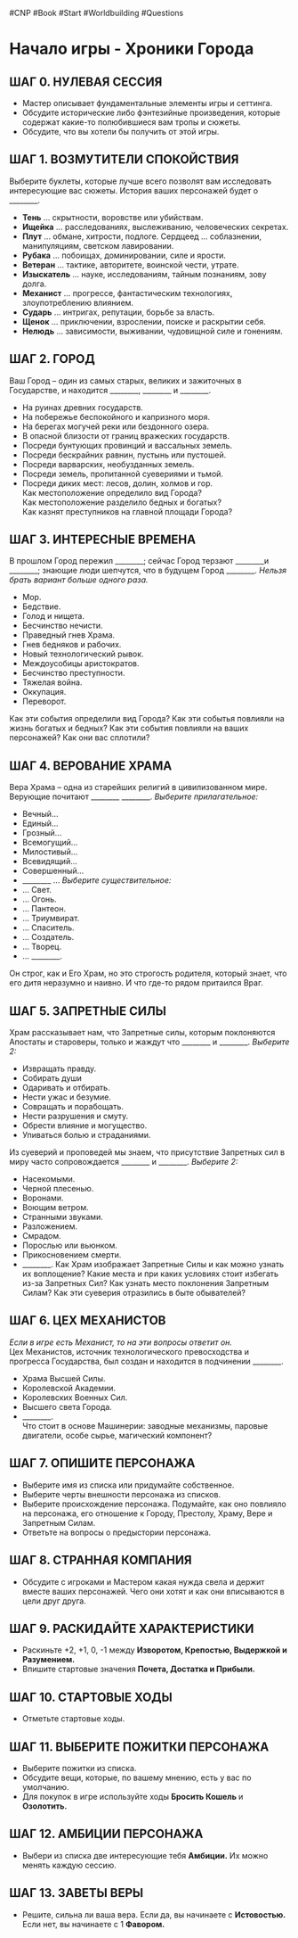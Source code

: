 #CNP #Book #Start #Worldbuilding #Questions 

# Начало игры - Хроники Города

## ШАГ 0. НУЛЕВАЯ СЕССИЯ
-  Мастер описывает фундаментальные элементы игры и  сеттинга.  
-  Обсудите исторические либо фэнтезийные произведения,  которые содержат какие-то полюбившиеся вам тропы и  сюжеты.  
-  Обсудите, что вы хотели бы получить от этой игры.

## ШАГ 1. ВОЗМУТИТЕЛИ СПОКОЙСТВИЯ  
Выберите буклеты, которые лучше всего позволят вам  исследовать интересующие вас сюжеты.  История ваших персонажей будет о \_\_\_\_\_\_\_\_.  

- **Тень**  … скрытности,  воровстве или  убийствам.  
- **Ищейка**  … расследованиях,  выслеживанию, человеческих  секретах.  
- **Плут**  … обмане,  хитрости,  подлоге.  Сердцеед  … соблазнении,  манипуляциям, светском  лавировании.  
- **Рубака**  … побоищах,  доминировании, силе и  ярости.  
- **Ветеран**  … тактике, авторитете,  воинской чести,  утрате.  
- **Изыскатель**  … науке, исследованиям,  тайным познаниям,  зову долга.  
- **Механист**  … прогрессе, фантастическим  технологиях,  злоупотреблению влиянием.  
- **Сударь**  … интригах, репутации,  борьбе за власть.  
- **Щенок**  … приключении, взрослении,  поиске и раскрытии себя.  
- **Нелюдь**  … зависимости, выживании,  чудовищной силе и гонениям. 

## ШАГ 2. ГОРОД  
Ваш Город – один из самых старых, великих и зажиточных в  Государстве, и находится \_\_\_\_\_\_\_\_, \_\_\_\_\_\_\_\_ и \_\_\_\_\_\_\_\_.  
-  На руинах древних государств.  
-  На побережье беспокойного и капризного моря.  
-  На берегах могучей реки или бездонного озера.  
-  В опасной близости от границ вражеских государств.  
-  Посреди бунтующих провинций и вассальных земель.  
-  Посреди бескрайних равнин, пустынь или пустошей.  
-  Посреди варварских, необузданных земель.  
-  Посреди земель, пропитанной суевериями и тьмой.  
-  Посреди диких мест: лесов, долин, холмов и гор.  
Как местоположение определило вид Города?  
Как местоположение разделило бедных и богатых?  
Как казнят преступников на главной площади Города?

## ШАГ 3. ИНТЕРЕСНЫЕ ВРЕМЕНА
В прошлом Город пережил \_\_\_\_\_\_\_\_; сейчас Город терзают \_\_\_\_\_\_\_\_и \_\_\_\_\_\_\_\_; знающие люди шепчутся, что в будущем Город \_\_\_\_\_\_\_\_.
*Нельзя брать вариант больше одного раза.*
-  Мор.  
-  Бедствие.  
-  Голод и нищета.  
-  Бесчинство нечисти.  
-  Праведный гнев Храма.  
-  Гнев бедняков и рабочих.  
-  Новый технологический рывок.  
-  Междоусобицы аристократов.  
-  Бесчинство преступности.  
-  Тяжелая война.  
-  Оккупация.  
-  Переворот.

Как эти события определили вид Города?
Как эти событья повлияли на жизнь богатых и бедных?
Как эти события повлияли на ваших персонажей? Как они вас сплотили?

## ШАГ 4. ВЕРОВАНИЕ ХРАМА  
Вера Храма – одна из старейших религий в цивилизованном мире. 
Верующие  почитают \_\_\_\_\_\_\_\_ \_\_\_\_\_\_\_\_. 
*Выберите прилагательное:*  
-  Вечный...  
-  Единый...  
-  Грозный...  
-  Всемогущий...  
-  Милостивый...  
-  Всевидящий...  
-  Совершенный...  
-  \_\_\_\_\_\_\_\_ ... 
*Выберите существительное:*  
-  ... Свет.  
-  ... Огонь.  
-  ... Пантеон.  
-  ... Триумвират.  
-  ... Спаситель.  
-  ... Создатель.  
-  ... Творец.  
-  ... \_\_\_\_\_\_\_\_. 

Он строг, как и Его Храм, но это строгость родителя, который знает, что его  дитя неразумно и наивно. И что где-то рядом притаился Враг. 

## ШАГ 5. ЗАПРЕТНЫЕ СИЛЫ
Храм рассказывает нам, что Запретные силы, которым поклоняются Апостаты  и староверы, только и жаждут что \_\_\_\_\_\_\_\_ и \_\_\_\_\_\_\_\_.  *Выберите 2:*
-  Извращать правду.  
-  Собирать души  
-  Одаривать и отбирать.  
-  Нести ужас и безумие.
-  Совращать и порабощать.  
-  Нести разрушения и смуту.  
-  Обрести влияние и могущество.  
-  Упиваться болью и страданиями.  

Из суеверий и проповедей мы знаем, что присутствие Запретных сил в миру  часто сопровождается \_\_\_\_\_\_\_\_ и \_\_\_\_\_\_\_\_. *Выберите 2:* 
-  Насекомыми.  
-  Черной плесенью.  
-  Воронами.  
-  Воющим ветром.  
-  Странными звуками.
-  Разложением.  
-  Смрадом.  
-  Порослью или вьюнком.  
-  Прикосновением смерти.  
-  \_\_\_\_\_\_\_\_. 
Как Храм изображает Запретные Силы и как можно узнать их воплощение?
Какие места и при каких условиях стоит избегать из-за Запретных Сил?
Как узнать место поклонения Запретным Силам?
Как эти суеверия отразились в быте обывателей?

## ШАГ 6. ЦЕХ МЕХАНИСТОВ  
*Если в игре есть Механист, то на эти вопросы ответит  он.*  
Цех Механистов, источник технологического  превосходства и прогресса Государства, был создан и  находится в подчинении \_\_\_\_\_\_\_\_.  
-  Храма Высшей Силы.  
-  Королевской Академии.  
-  Королевских Военных Сил.  
-  Высшего света Города.  
-  \_\_\_\_\_\_\_\_.  
Что стоит в основе Машинерии: заводные механизмы,  паровые двигатели, особе сырье, магический компонент?  

## ШАГ 7. ОПИШИТЕ ПЕРСОНАЖА  
-  Выберите имя из списка или придумайте собственное.  
-  Выберите черты внешности персонажа из списков.  
-  Выберите происхождение персонажа. Подумайте, как  оно повлияло на персонажа, его отношение к Городу,  Престолу, Храму, Вере и Запретным Силам.  
-  Ответьте на вопросы о предыстории персонажа.  

## ШАГ 8. СТРАННАЯ КОМПАНИЯ  
-  Обсудите с игроками и Мастером какая нужда свела и  держит вместе ваших персонажей. Чего они хотят и как  они вписываются в цели друг друга.  

## ШАГ 9. РАСКИДАЙТЕ ХАРАКТЕРИСТИКИ  
-  Раскиньте +2, +1, 0, -1 между **Изворотом, Крепостью,  Выдержкой и Разумением.**  
-  Впишите стартовые значения **Почета, Достатка и  Прибыли.**  

## ШАГ 10. СТАРТОВЫЕ ХОДЫ  
-  Отметьте стартовые ходы.  

## ШАГ 11. ВЫБЕРИТЕ ПОЖИТКИ ПЕРСОНАЖА  
-  Выберите пожитки из списка.  
-  Обсудите вещи, которые, по вашему мнению, есть у вас  по умолчанию.  
-  Для покупок в игре используйте ходы **Бросить  Кошель** и **Озолотить.**  

## ШАГ 12. АМБИЦИИ ПЕРСОНАЖА  
-  Выбери из списка две интересующие тебя **Амбиции.**  Их можно менять каждую сессию.  

## ШАГ 13. ЗАВЕТЫ ВЕРЫ  
-  Решите, сильна ли ваша вера. Если да, вы начинаете с  **Истовостью.** Если нет, вы начинаете с 1 **Фавором.**